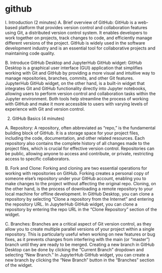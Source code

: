 github
================

I. Introduction (2 minutes) A. Brief overview of GitHub: GitHub is a
web-based platform that provides version control and collaboration
features using Git, a distributed version control system. It enables
developers to work together on projects, track changes to code, and
efficiently manage different versions of the project. GitHub is widely
used in the software development industry and is an essential tool for
collaborative projects and maintaining code quality.

B. Introduce GitHub Desktop and JupyterHub GitHub widget: GitHub Desktop
is a graphical user interface (GUI) application that simplifies working
with Git and GitHub by providing a more visual and intuitive way to
manage repositories, branches, commits, and other Git features.
JupyterHub GitHub widget, on the other hand, is a built-in widget that
integrates Git and GitHub functionality directly into Jupyter notebooks,
allowing users to perform version control and collaboration tasks within
the Jupyter environment. Both tools help streamline the process of
working with GitHub and make it more accessible to users with varying
levels of experience with Git and version control.

2.  GitHub Basics (4 minutes)

A. Repository: A repository, often abbreviated as “repo,” is the
fundamental building block of GitHub. It is a storage space for your
project files, including the code, documentation, and other related
resources. Each repository also contains the complete history of all
changes made to the project files, which is crucial for effective
version control. Repositories can be public, allowing anyone to access
and contribute, or private, restricting access to specific
collaborators.

B. Fork and Clone: Forking and cloning are two essential operations for
working with repositories on GitHub. Forking creates a personal copy of
someone else’s repository under your GitHub account, enabling you to
make changes to the project without affecting the original repo.
Cloning, on the other hand, is the process of downloading a remote
repository to your local machine for offline development. In GitHub
Desktop, you can clone a repository by selecting “Clone a repository
from the Internet” and entering the repository URL. In JupyterHub GitHub
widget, you can clone a repository by entering the repo URL in the
“Clone Repository” section of the widget.

C. Branches: Branches are a critical aspect of Git version control, as
they allow you to create multiple parallel versions of your project
within a single repository. This is particularly useful when working on
new features or bug fixes, as it prevents changes from interfering with
the main (or “master”) branch until they are ready to be merged.
Creating a new branch in GitHub Desktop can be done by clicking the
“Current Branch” dropdown and selecting “New Branch.” In JupyterHub
GitHub widget, you can create a new branch by clicking the “New Branch”
button in the “Branches” section of the widget.
